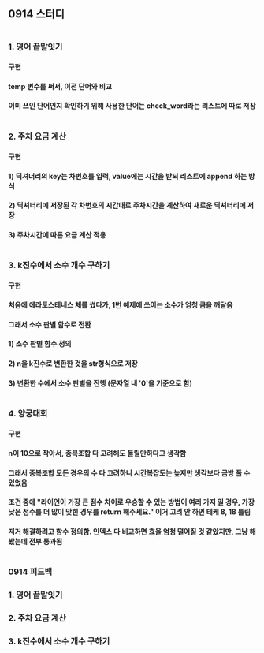 ## 0914 스터디
#
### 1. 영어 끝말잇기
#### 구현
#### temp 변수를 써서, 이전 단어와 비교 
#### 이미 쓰인 단어인지 확인하기 위해 사용한 단어는 check_word라는 리스트에 따로 저장
####

#
### 2. 주차 요금 계산
#### 구현
#### 1) 딕셔너리의 key는 차번호를 입력, value에는 시간을 받되 리스트에 append 하는 방식
#### 2) 딕셔너리에 저장된 각 차번호의 시간대로 주차시간을 계산하여 새로운 딕셔너리에 저장
#### 3) 주차시간에 따른 요금 계산 적용
####


#
### 3. k진수에서 소수 개수 구하기
#### 구현
#### 처음에 에라토스테네스 체를 썼다가, 1번 예제에 쓰이는 소수가 엄청 큼을 깨달음
#### 그래서 소수 판별 함수로 전환
#### 1) 소수 판별 함수 정의
#### 2) n을 k진수로 변환한 것을 str형식으로 저장
#### 3) 변환한 수에서 소수 판별을 진행 (문자열 내 '0'을 기준으로 함)
####
#

### 4. 양궁대회
#### 구현
#### n이 10으로 작아서, 중복조합 다 고려해도 돌릴만하다고 생각함
#### 그래서 중복조합 모든 경우의 수 다 고려하니 시간복잡도는 높지만 생각보다 금방 풀 수 있었음
#### 조건 중에 "라이언이 가장 큰 점수 차이로 우승할 수 있는 방법이 여러 가지 일 경우, 가장 낮은 점수를 더 많이 맞힌 경우를 return 해주세요." 이거 고려 안 하면 테케 8, 18 틀림
#### 저거 해결하려고 함수 정의함. 인덱스 다 비교하면 효율 엄청 떨어질 것 같았지만, 그냥 해봤는데 전부 통과됨
####
#


### 0914 피드백
### 1. 영어 끝말잇기
#### 

###

### 2. 주차 요금 계산
####

###

### 3. k진수에서 소수 개수 구하기
#### 
